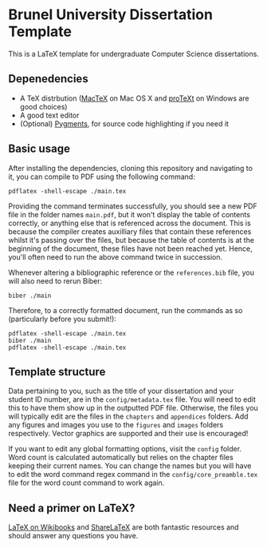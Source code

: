 # Brunel University Dissertation Template

This is a LaTeX template for undergraduate Computer Science dissertations.

## Depenedencies

* A TeX distrbution ([MacTeX](www.tug.org/mactex/) on Mac OS X and
  [proTeXt](http://www.tug.org/protext/) on Windows are good choices)
* A good text editor
* (Optional) [Pygments](http://pygments.org/), for source code highlighting if
  you need it

## Basic usage

After installing the dependencies, cloning this repository and navigating to
it, you can compile to PDF using the following command:

    pdflatex -shell-escape ./main.tex

Providing the command terminates successfully, you should see a new PDF file in
the folder names `main.pdf`, but it won't display the table of contents
correctly, or anything else that is referenced across the document. This is
because the compiler creates auxilliary files that contain these references
whilst it's passing over the files, but because the table of contents is at the
beginning of the document, these files have not been reached yet. Hence, you'll
often need to run the above command twice in succession.

Whenever altering a bibliographic reference or the `references.bib` file, you
will also need to rerun Biber:

    biber ./main

Therefore, to a correctly formatted document, run the commands as so
(particularly before you submit!):

    pdflatex -shell-escape ./main.tex
    biber ./main
    pdflatex -shell-escape ./main.tex

## Template structure

Data pertaining to you, such as the title of your dissertation and your student
ID number, are in the `config/metadata.tex` file. You will need to edit this to
have them show up in the outputted PDF file. Otherwise, the files you will
typically edit are the files in the `chapters` and `appendices` folders. Add
any figures and images you use to the `figures` and `images` folders
respectively. Vector graphics are supported and their use is encouraged!

If you want to edit any global formatting options, visit the `config` folder.
Word count is calculated automatically but relies on the chapter files keeping
their current names. You can change the names but you will have to edit the
word command regex command in the `config/core_preamble.tex` file for the word
count command to work again.

## Need a primer on LaTeX?

[LaTeX on Wikibooks](http://en.wikibooks.org/wiki/LaTeX) and
[ShareLaTeX](https://www.sharelatex.com/learn/Main_Page) are both fantastic
resources and should answer any questions you have.
